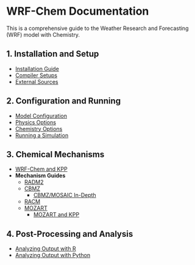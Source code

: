 # WRF-Chem Documentation

This is a comprehensive guide to the Weather Research and Forecasting (WRF) model with Chemistry.

## 1. Installation and Setup

-   [Installation Guide](./wrfchem_installation.md)
-   [Compiler Setups](./wrfchem_compiler_setup.md)
-   [External Sources](./wrfchem_external_sources.md)

## 2. Configuration and Running

-   [Model Configuration](./wrfchem_configuration.md)
-   [Physics Options](./wrfchem_physics_options.md)
-   [Chemistry Options](./wrfchem_chemistry_options.md)
-   [Running a Simulation](./wrfchem_running_simulations.md)

## 3. Chemical Mechanisms

-   [WRF-Chem and KPP](./wrfchem_kpp.md)
-   **Mechanism Guides**
    -   [RADM2](./wrfchem_radm2.md)
    -   [CBMZ](./wrfchem_cbmz.md)
        -   [CBMZ/MOSAIC In-Depth](./wrfchem_cbmz_mosaic.md)
    -   [RACM](./wrfchem_racm.md)
    -   [MOZART](./wrfchem_mozart.md)
        -   [MOZART and KPP](./wrfchem_mozart_kpp.md)

## 4. Post-Processing and Analysis

-   [Analyzing Output with R](./wrfchem_analysis_with_r.md)
-   [Analyzing Output with Python](./wrfchem_analysis_with_python.md)
